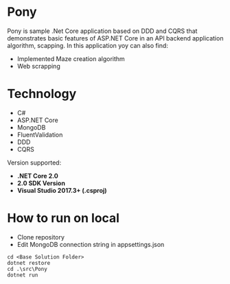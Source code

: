 # Pony
Pony is sample .Net Core application based on DDD and CQRS that demonstrates basic features of ASP.NET Core in an API backend application algorithm, scapping. 
In this application yoy can also find:
 - Implemented Maze creation algorithm
 - Web scrapping 
 
# Technology
- C#
- ASP.NET Core
- MongoDB
- FluentValidation
- DDD
- CQRS

Version supported:  
* **.NET Core 2.0**
* **2.0 SDK Version**
* **Visual Studio 2017.3+ (.csproj)**

# How to run on local

- Clone repository
- Edit MongoDB connection string in appsettings.json
```
cd <Base Solution Folder>
dotnet restore
cd .\src\Pony
dotnet run
```


